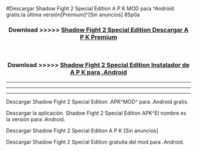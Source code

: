 #Descargar Shadow Fight 2 Special Edition  A P K MOD para ^Android gratis.la última versión[Premium]^[Sin anuncios] 85p0a



<div align="center">
<h3>Download >>>>> <a href="https://es-web.web.app/?es= Shadow Fight 2 Special Edition ">Shadow Fight 2 Special Edition  Descargar A P K Premium</a></h3><br>

<h3>Download >>>>> <a href="https://es-web.web.app/?es= Shadow Fight 2 Special Edition ">Shadow Fight 2 Special Edition  Instalador de A P K para .Android</a></h3>
</div>


----------------------------------------------------------

----------------------------------------------------------

----------------------------------------------------------

Descargar Shadow Fight 2 Special Edition  .APK^MOD^ para .Android gratis.

Descargar la aplicación. Shadow Fight 2 Special Edition  APK^El nombre es la versión para .Android.

Descargar Shadow Fight 2 Special Edition  A P K [Sin anuncios]

Descargar Shadow Fight 2 Special Edition  gratuita del mod para .Android.